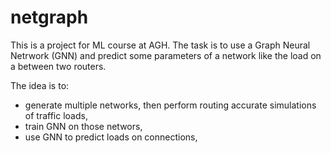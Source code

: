 # netgraph

This is a project for ML course at AGH.
The task is to use a Graph Neural Netrwork (GNN) and predict some parameters of a network
like the load on a between two routers.

The idea is to:
- generate multiple networks, then perform routing accurate simulations of traffic loads,
- train GNN on those networs,
- use GNN to predict loads on connections,
